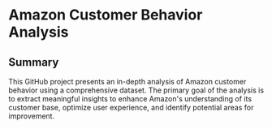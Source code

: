 # Amazon Customer Behavior Analysis

## Summary
This GitHub project presents an in-depth analysis of Amazon customer behavior using a comprehensive dataset. The primary goal of the analysis is to extract meaningful insights to enhance Amazon's understanding of its customer base, optimize user experience, and identify potential areas for improvement.
